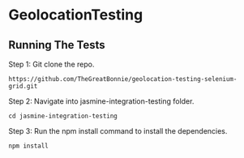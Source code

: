 # GeolocationTesting

## Running The Tests
Step 1: Git clone the repo.
```
https://github.com/TheGreatBonnie/geolocation-testing-selenium-grid.git
```

Step 2: Navigate into jasmine-integration-testing folder.
```
cd jasmine-integration-testing
```

Step 3: Run the npm install command to install the dependencies.
```
npm install
```
